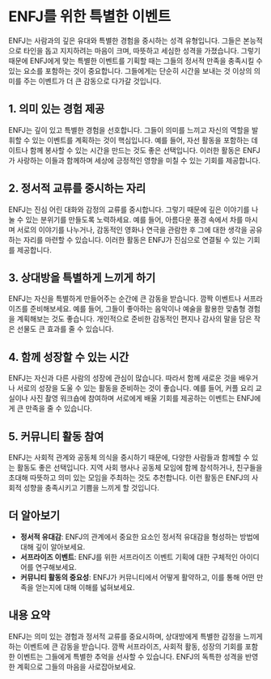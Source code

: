 # ENFJ를 위한 특별한 이벤트

ENFJ는 사람과의 깊은 유대와 특별한 경험을 중시하는 성격 유형입니다. 그들은 본능적으로 타인을 돕고 지지하려는 마음이 크며, 따뜻하고 세심한 성격을 가졌습니다. 그렇기 때문에 ENFJ에게 맞는 특별한 이벤트를 기획할 때는 그들의 정서적 만족을 충족시킬 수 있는 요소를 포함하는 것이 중요합니다. 그들에게는 단순히 시간을 보내는 것 이상의 의미를 주는 이벤트가 더 큰 감동으로 다가갈 것입니다.

## 1. **의미 있는 경험 제공**
ENFJ는 깊이 있고 특별한 경험을 선호합니다. 그들이 의미를 느끼고 자신의 역할을 발휘할 수 있는 이벤트를 계획하는 것이 핵심입니다. 예를 들어, 자선 활동을 포함하는 데이트나 함께 봉사할 수 있는 시간을 만드는 것도 좋은 선택입니다. 이러한 활동은 ENFJ가 사랑하는 이들과 함께하며 세상에 긍정적인 영향을 미칠 수 있는 기회를 제공합니다.

## 2. **정서적 교류를 중시하는 자리**
ENFJ는 진심 어린 대화와 감정의 교류를 중시합니다. 그렇기 때문에 깊은 이야기를 나눌 수 있는 분위기를 만들도록 노력하세요. 예를 들어, 아름다운 풍경 속에서 차를 마시며 서로의 이야기를 나누거나, 감동적인 영화나 연극을 관람한 후 그에 대한 생각을 공유하는 자리를 마련할 수 있습니다. 이러한 활동은 ENFJ가 진심으로 연결될 수 있는 기회를 제공합니다.

## 3. **상대방을 특별하게 느끼게 하기**
ENFJ는 자신을 특별하게 만들어주는 순간에 큰 감동을 받습니다. 깜짝 이벤트나 서프라이즈를 준비해보세요. 예를 들어, 그들이 좋아하는 음악이나 예술을 활용한 맞춤형 경험을 계획해보는 것도 좋습니다. 개인적으로 준비한 감동적인 편지나 감사의 말을 담은 작은 선물도 큰 효과를 줄 수 있습니다.

## 4. **함께 성장할 수 있는 시간**
ENFJ는 자신과 다른 사람의 성장에 관심이 많습니다. 따라서 함께 새로운 것을 배우거나 서로의 성장을 도울 수 있는 활동을 준비하는 것이 좋습니다. 예를 들어, 커플 요리 교실이나 사진 촬영 워크숍에 참여하며 서로에게 배울 기회를 제공하는 이벤트는 ENFJ에게 큰 만족을 줄 수 있습니다.

## 5. **커뮤니티 활동 참여**
ENFJ는 사회적 관계와 공동체 의식을 중시하기 때문에, 다양한 사람들과 함께할 수 있는 활동도 좋은 선택입니다. 지역 사회 행사나 공동체 모임에 함께 참석하거나, 친구들을 초대해 따뜻하고 의미 있는 모임을 주최하는 것도 추천합니다. 이런 활동은 ENFJ의 사회적 성향을 충족시키고 기쁨을 느끼게 할 것입니다.

## 더 알아보기
* **정서적 유대감**: ENFJ의 관계에서 중요한 요소인 정서적 유대감을 형성하는 방법에 대해 깊이 알아보세요.
* **서프라이즈 이벤트**: ENFJ를 위한 서프라이즈 이벤트 기획에 대한 구체적인 아이디어를 연구해보세요.
* **커뮤니티 활동의 중요성**: ENFJ가 커뮤니티에서 어떻게 활약하고, 이를 통해 어떤 만족을 얻는지에 대해 이해를 넓혀보세요.

## 내용 요약
ENFJ는 의미 있는 경험과 정서적 교류를 중요시하며, 상대방에게 특별한 감정을 느끼게 하는 이벤트에 큰 감동을 받습니다. 깜짝 서프라이즈, 사회적 활동, 성장의 기회를 포함한 이벤트는 그들에게 특별한 추억을 선사할 수 있습니다. ENFJ의 독특한 성격을 반영한 계획으로 그들의 마음을 사로잡아보세요.